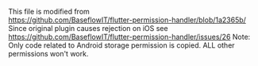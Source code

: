 This file is modified from  
https://github.com/BaseflowIT/flutter-permission-handler/blob/1a2365b/
Since original plugin causes rejection on iOS
see https://github.com/BaseflowIT/flutter-permission-handler/issues/26
Note: Only code related to Android storage permission is copied. ALL other permissions
won't work.
